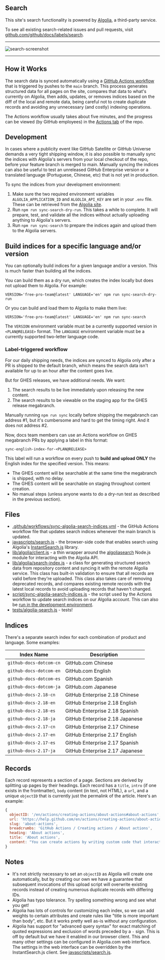 ## Search

This site's search functionality is powered by [Algolia](https://www.algolia.com), a third-party service.

To see all existing search-related issues and pull requests, visit [github.com/github/docs/labels/search](https://github.com/github/docs/labels/search).

---

![search-screenshot](https://user-images.githubusercontent.com/2289/65067899-68bd1c80-d93c-11e9-93ec-f57293e56113.png)

---

## How it Works

The search data is synced automatically using a [GitHub Actions workflow](.github/workflows/sync-algolia-search-indices.yml) that is triggered by pushes to the `main` branch. This process generates structured data for all pages on the site, compares that data to what's currently on Algolia, then adds, updates, or removes indices based on the diff of the local and remote data, being careful not to create duplicate records and avoiding any unnecessary (and costly) indexing operations.

The Actions workflow usually takes about five minutes, and the progress can be viewed (by GitHub employees) in the [Actions tab](https://github.com/github/docs/actions?query=workflow%3AAlgolia) of the repo.

## Development

In cases where a publicity event like GitHub Satellite or GitHub Universe demands a very tight shipping window, it is also possible to manually sync the indices with Algolia's servers from your local checkout of the repo, before your feature branch is merged to main. Manually syncing the indices can also be useful to test an unreleased GitHub Enterprise version or a translated language (Portuguese, Chinese, etc) that is not yet in production.

To sync the indices from your development environment:

1. Make sure the two required environment variables `ALGOLIA_APPLICATION_ID` and `ALGOLIA_API_KEY` are set in your `.env` file. These can be retrieved from the [Algolia site](https://www.algolia.com/apps/ZI5KPY1HBE/api-keys/all).
2. Run `npm run sync-search-dry-run`. This takes a while to complete. It will prepare, test, and validate all the indices without actually uploading anything to Algolia's servers.
3. Run `npm run sync-search` to prepare the indices again and upload them to the Algolia servers.

## Build indices for a specific language and/or version

You can optionally build indices for a given language and/or a version. This is much faster than building all the indices.

You can build them as a dry run, which creates the index locally but does not upload them to Algolia. For example:
```
VERSION='free-pro-team@latest' LANGUAGE='en' npm run sync-search-dry-run
```
Or you can build and load them to Algolia to make them live:
```
VERSION='free-pro-team@latest' LANGUAGE='en' npm run sync-search
```
The `VERSION` environment variable must be a currently supported version in `<PLAN@RELEASE>` format. The `LANGUAGE` environment variable must be a currently supported two-letter language code. 

### Label-triggered workflow

For our daily shipping needs, the indices are synced to Algolia only after a PR is shipped to the default branch, which means the search data isn't available for up to an hour after the content goes live.

But for GHES releases, we have additional needs. We want:

1) The search results to be live immediately upon releasing the new content.
2) The search results to be viewable on the staging app for the GHES release megabranch.

Manually running `npm run sync` locally before shipping the megabranch can address #1, but it's cumbersome and hard to get the timing right. And it does not address #2.

Now, docs team members can use an Actions workflow on GHES megabranch PRs by applying a label in this format:
```
sync-english-index-for-<PLAN@RELEASE>
```
This label will run a workflow on every push to **build and upload ONLY** the English index for the specified version. This means:

* The GHES content will be searchable at the same time the megabranch is shipped, with no delay.
* The GHES content will be searchable on staging throughout content creation.
* No manual steps (unless anyone wants to do a dry-run test as described in the previous section).

## Files

- [.github/workflows/sync-algolia-search-indices.yml](.github/workflows/sync-algolia-search-indices.yml) - the GitHub Actions workflow file that updates search indices whenever the main branch is updated.
- [javascripts/search.js](javascripts/search.js) - the browser-side code that enables search using Algolia's [InstantSearch.js](https://github.com/algolia/instantsearch.js/) library.
- [lib/algolia/client.js](lib/algolia/client.js) - a thin wrapper around the [algoliasearch](https://ghub.io/algoliasearch) Node.js module for interacting with the Algolia API.
- [lib/algolia/search-index.js](lib/algolia/search-index.js) - a class for generating structured search data from repository content and syncing it with the remote Algolia service. This class has built-in validation to ensure that all records are valid before they're uploaded. This class also takes care of removing deprecated records, and compares existing remote records with the latest local records to avoid uploading records that haven't changed.
- [script/sync-algolia-search-indices.js](script/sync-algolia-search-indices.js) - the script used by the Actions workflow to update search indices on our Algolia account. This can also be [run in the development environment](#development).
- [tests/algolia-search.js](tests/algolia-search.js) - tests!

## Indices

There's a separate search index for each combination of product and language. Some examples:

Index Name | Description
---------- | -----------
`github-docs-dotcom-cn` | GitHub.com Chinese
`github-docs-dotcom-en` | GitHub.com English
`github-docs-dotcom-es` | GitHub.com Spanish
`github-docs-dotcom-ja` | GitHub.com Japanese
`github-docs-2.18-cn` | GitHub Enterprise 2.18 Chinese
`github-docs-2.18-en` | GitHub Enterprise 2.18 English
`github-docs-2.18-es` | GitHub Enterprise 2.18 Spanish
`github-docs-2.18-ja` | GitHub Enterprise 2.18 Japanese
`github-docs-2.17-cn` | GitHub Enterprise 2.17 Chinese
`github-docs-2.17-en` | GitHub Enterprise 2.17 English
`github-docs-2.17-es` | GitHub Enterprise 2.17 Spanish
`github-docs-2.17-ja` | GitHub Enterprise 2.17 Japanese

## Records

Each record represents a section of a page. Sections are derived by splitting up pages by their headings. Each record has a `title`, `intro` (if one exists in the frontmatter), `body` content (in text, not HTML), a `url`, and a unique `objectID` that is currently just the permalink of the article. Here's an example:

```js
{
  objectID: '/en/actions/creating-actions/about-actions#about-actions',
  url: 'https://help.github.com/en/actions/creating-actions/about-actions#about-actions',
  slug: 'about-actions',
  breadcrumbs: 'GitHub Actions / Creating actions / About actions',
  heading: 'About actions',
  title: 'About actions',
  content: "You can create actions by writing custom code that interacts with your repository in any way you'd like..."
}
```

## Notes

- It's not strictly necessary to set an `objectID` as Algolia will create one automatically, but by creating our own we have a guarantee that subsequent invocations of this upload script will overwrite existing records instead of creating numerous duplicate records with differing IDs.
- Algolia has typo tolerance. Try spelling something wrong and see what you get!
- Algolia has lots of controls for customizing each index, so we can add weights to certain attributes and create rules like "title is more important than body", etc. But it works pretty well as-is without any configuration.
- Algolia has support for "advanced query syntax" for exact matching of quoted expressions and exclusion of words preceded by a `-` sign. This is off by default but we have it enabled in our browser client. This and many other settings can be configured in Algolia.com web interface. The settings in the web interface can be overridden by the InstantSearch.js client. See [javascripts/search.js]([javascripts/search.js).
